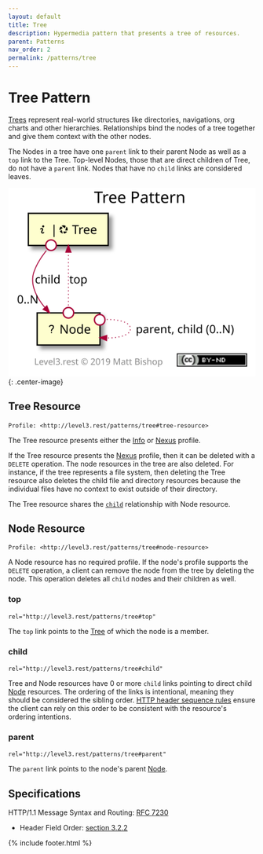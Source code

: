 ```yaml
---
layout: default
title: Tree
description: Hypermedia pattern that presents a tree of resources.
parent: Patterns
nav_order: 2
permalink: /patterns/tree
---
```

# Tree Pattern

[Trees](https://en.wikipedia.org/wiki/Tree_(data_structure)) represent real-world structures like directories, navigations, org charts and other hierarchies. Relationships bind the nodes of a tree together and give them context with the other nodes. 

The Nodes in a tree have one `parent` link to their parent Node as well as a `top` link to the Tree. Top-level Nodes, those that are direct children of Tree, do not have a `parent` link. Nodes that have no `child` links are considered leaves.

![](tree/relations.svg){: .center-image}

## Tree Resource

```
Profile: <http://level3.rest/patterns/tree#tree-resource>
```

The Tree resource presents either the [Info](../profiles/info.md) or [Nexus](../profiles/nexus.md) profile.

If the Tree resource presents the [Nexus](../profiles/nexus.md) profile, then it can be deleted with a `DELETE` operation. The node resources in the tree are also deleted. For instance, if the tree represents a file system, then deleting the Tree resource also deletes the child file and directory resources because the individual files have no context to exist outside of their directory.

The Tree resource shares the [`child`](#child) relationship with Node resource.

## Node Resource

```
Profile: <http://level3.rest/patterns/tree#node-resource>
```

A Node resource has no required profile. If the node's profile supports the `DELETE` operation, a client can remove the node from the tree by deleting the node. This operation deletes all `child` nodes and their children as well.

### top

```
rel="http://level3.rest/patterns/tree#top"
```

The `top` link points to the [Tree](#tree-resource) of which the node is a member.

### child

```
rel="http://level3.rest/patterns/tree#child"
```

Tree and Node resources have 0 or more `child` links pointing to direct child [Node](#node-resource) resources. The ordering of the links is intentional, meaning they should be considered the sibling order. [HTTP header sequence rules](https://tools.ietf.org/html/rfc7230#section-3.2.2) ensure the client can rely on this order to be consistent with the resource's ordering intentions.

### parent

```
rel="http://level3.rest/patterns/tree#parent"
```

The `parent` link points to the node's parent [Node](#node-resource).

## Specifications

HTTP/1.1 Message Syntax and Routing: [RFC 7230](https://tools.ietf.org/html/rfc7230)

- Header Field Order: [section 3.2.2](https://tools.ietf.org/html/rfc7230#section-3.2.2)

{% include footer.html %}
